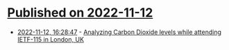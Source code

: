 # [Published on 2022-11-12](index.md)

* [2022-11-12, 16:28:47](https://lobste.rs/s/cn9jxi/analyzing_carbon_dioxide_levels_while) - [Analyzing Carbon Dioxide levels while attending IETF-115 in London, UK](https://www.isi.edu/~hardaker/news/20221106-ietf-c02-analysis/)
